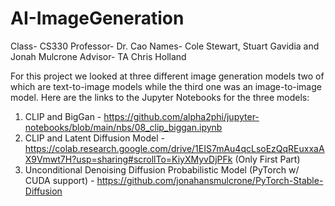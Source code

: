 # AI-ImageGeneration

Class- CS330
Professor- Dr. Cao
Names- Cole Stewart, Stuart Gavidia and Jonah Mulcrone
Advisor- TA Chris Holland

For this project we looked at three different image generation models two of which are text-to-image models while the third one was an image-to-image model.
Here are the links to the Jupyter Notebooks for the three models:

1. CLIP and BigGan - https://github.com/alpha2phi/jupyter-notebooks/blob/main/nbs/08_clip_biggan.ipynb
2. CLIP and Latent Diffusion Model - https://colab.research.google.com/drive/1EIS7mAu4qcLsoEzQqREuxxaAX9Vmwt7H?usp=sharing#scrollTo=KiyXMyvDjPFk (Only First Part)
3. Unconditional Denoising Diffusion Probabilistic Model (PyTorch w/ CUDA support) - https://github.com/jonahansmulcrone/PyTorch-Stable-Diffusion
